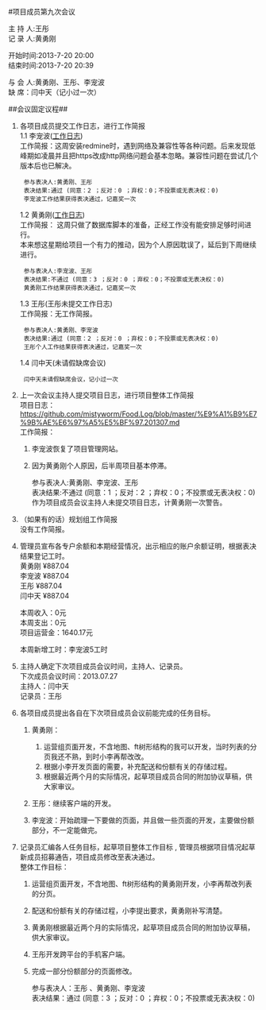 #项目成员第九次会议

主 持 人:王彤  
记 录 人:黄勇刚  

开始时间:2013-7-20 20:00  
结束时间:2013-7-20 20:39  

与 会 人:黄勇刚、王彤、李宠波  
缺   席：闫中天（记小过一次）

##会议固定议程##
1. 各项目成员提交工作日志，进行工作简报  
    1.1 李宠波(<a href="https://github.com/mistyworm/Food.Log/blob/master/%E6%9D%8E%E5%AE%A0%E6%B3%A2.201307.md">工作日志</a>)  
  	工作简报：这周安装redmine时，遇到网络及兼容性等各种问题。后来发现低峰期如凌晨并且把https改成http网络问题会基本忽略。兼容性问题在尝试几个版本后也已解决。   
 
        参与表决人:黄勇刚、王彤  
		表决结果:通过 (同意：2 ；反对：0 ；弃权：0；不投票或无表决权：0)  
		李宠波工作结果获得表决通过，记嘉奖一次  

	1.2 黄勇刚(<a href="https://github.com/mistyworm/Food.Log/blob/master/%E9%BB%84%E5%8B%87%E5%88%9A.201307.md">工作日志</a>)  
		工作简报： 这周只做了数据库脚本的准备，正经工作没有能安排足够时间进行。  
		本来想这星期给项目一个有力的推动，因为个人原因耽误了，延后到下周继续进行。

		参与表决人:李宠波、王彤  
		表决结果:不通过 (同意：3 ；反对：0 ；弃权：0；不投票或无表决权：0)  
		黄勇刚工作结果获得表决通过，记嘉奖一次  

	1.3 王彤(王彤未提交工作日志)  
		工作简报：无工作简报。 
 
		参与表决人:黄勇刚、李宠波  
		表决结果:通过 (同意：2 ；反对：0 ；弃权：0；不投票或无表决权：0)  
		王彤个人工作结果获得表决通过，记嘉奖一次  
  
	1.4 闫中天(未请假缺席会议)  

		闫中天未请假缺席会议，记小过一次  

2. 上一次会议主持人提交项目日志，进行项目整体工作简报  
    项目日志： https://github.com/mistyworm/Food.Log/blob/master/%E9%A1%B9%E7%9B%AE%E6%97%A5%E5%BF%97.201307.md   
	工作简报：
	1. 李宠波恢复了项目管理网站。
	2. 因为黄勇刚个人原因，后半周项目基本停滞。  

        参与表决人:黄勇刚、李宠波、王彤  
		表决结果:不通过 (同意：1 ；反对：2 ；弃权：0；不投票或无表决权：0)  
		作为项目成员会议主持人未提交项目日志，计黄勇刚一次警告。  

3. （如果有的话）规划组工作简报  
	没有工作简报。  

4. 管理员宣布各专户余额和本期经营情况，出示相应的账户余额证明，根据表决结果登记工时。  
    黄勇刚 ¥887.04  
    李宠波 ¥887.04  
    王彤 ¥887.04  
    闫中天 ¥887.04  

    本周收入：0元  
    本周支出：0元  
    项目运营金：1640.17元  

	本周新增工时：李宠波5工时  

5. 主持人确定下次项目成员会议时间，主持人、记录员。  
	下次成员会议时间：2013.07.27  
	主持人：闫中天  
	记录员：王彤  

6. 各项目成员提出各自在下次项目成员会议前能完成的任务目标。  
	1. 黄勇刚：  
	    1. 运营组页面开发，不含地图、ft树形结构的我可以开发，当时列表的分页我还不熟，到时小李再帮改改。
        2. 根据小李开发页面的需要，补充配送和份额有关的存储过程。
        3. 根据最近两个月的实际情况，起草项目成员合同的附加协议草稿，供大家审议。
  
	2. 王彤：继续客户端的开发。
	3. 李宠波：开始疏理一下要做的页面，并且做一些页面的开发，主要做份额部分，不一定能做完。

7. 记录员汇编各人任务目标，起草项目整体工作目标 , 管理员根据项目情况起草新成员招募通告，项目成员修改至表决通过。  
    整体工作目标：  
    1. 运营组页面开发，不含地图、ft树形结构的黄勇刚开发，小李再帮改列表的分页。
    2. 配送和份额有关的存储过程，小李提出要求，黄勇刚补写清楚。
    3. 黄勇刚根据最近两个月的实际情况，起草项目成员合同的附加协议草稿，供大家审议。
    4. 王彤开发跨平台的手机客户端。
    5. 完成一部分份额部分的页面修改。  

        参与表决人：王彤 、黄勇刚、李宠波  
        表决结果：通过  (同意：3 ；反对：0 ；弃权：0；不投票或无表决权：0)  

